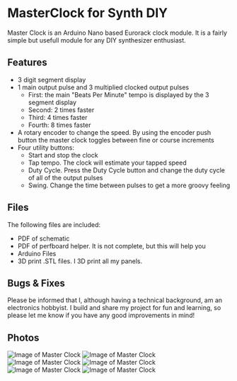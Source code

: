 # MasterClock for Synth DIY
Master Clock is an Arduino Nano based Eurorack clock module. It is a fairly simple but usefull module for any DIY synthesizer enthusiast.
## Features
- 3 digit segment display
- 1 main output pulse and 3 multiplied clocked output pulses
  - First: the main "Beats Per Minute" tempo is displayed by the 3 segment display
  - Second: 2 times faster
  - Third: 4 times faster
  - Fourth: 8 times faster
- A rotary encoder to change the speed. By using the encoder push button the master clock toggles between fine or course increments
- Four utility buttons:
  - Start and stop the clock
  - Tap tempo. The clock will estimate your tapped speed
  - Duty Cycle. Press the Duty Cycle button and change the duty cycle of all of the output pulses
  - Swing. Change the time between pulses to get a more groovy feeling
## Files
The following files are included:
- PDF of schematic
- PDF of perfboard helper. It is not complete, but this will help you
- Arduino Files
- 3D print .STL files. I 3D print all my panels.
## Bugs & Fixes
Please be informed that I, although having a technical background, am an electronics hobbyist. I build and share my project for fun and learning, so please let me know if you have any good improvements in mind!
## Photos
![Image of Master Clock](http://www.looklook.tv/images/master_1.jpg)
![Image of Master Clock](http://www.looklook.tv/images/master_2.jpg)
![Image of Master Clock](http://www.looklook.tv/images/master_3.jpg)
![Image of Master Clock](http://www.looklook.tv/images/master_4.jpg)
![Image of Master Clock](http://www.looklook.tv/images/master_5.jpg)
![Image of Master Clock](http://www.looklook.tv/images/master_6.jpg)
  
  
  

